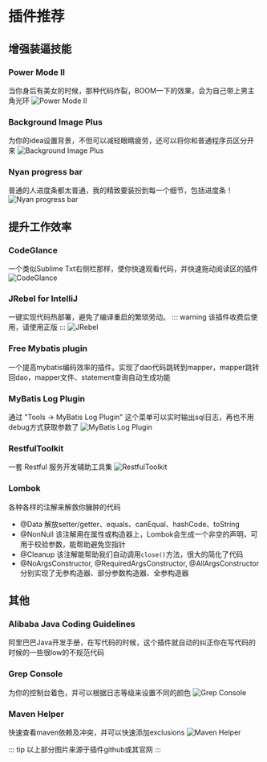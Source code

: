 # 插件推荐

## 增强装逼技能

### Power Mode II
当你身后有美女的时候，那种代码炸裂，BOOM一下的效果，会为自己带上男主角光环
![Power Mode II](http://q04rnakch.bkt.clouddn.com/idea/powerMode.gif!84dd)

### Background Image Plus
为你的idea设置背景，不但可以减轻眼睛疲劳，还可以将你和普通程序员区分开来
![Background Image Plus](http://q04rnakch.bkt.clouddn.com/idea/BackgroundImagePlus.png!84dd)

### Nyan progress bar
普通的人进度条都太普通，我的精致要装扮到每一个细节，包括进度条！
![Nyan progress bar](http://q04rnakch.bkt.clouddn.com/idea/NyanProgressBar.gif!84dd)

## 提升工作效率

### CodeGlance
一个类似Sublime Txt右侧栏那样，使你快速观看代码，并快速拖动阅读区的插件
![CodeGlance](http://q04rnakch.bkt.clouddn.com/idea/CodeGlance.png!84dd)

### JRebel for IntelliJ
一键实现代码热部署，避免了编译重启的繁琐劳动。
::: warning
该插件收费后使用，请使用正版
:::
![JRebel](http://q04rnakch.bkt.clouddn.com/idea/JRebel.png!84dd)

### Free Mybatis plugin
一个提高mybatis编码效率的插件。实现了dao代码跳转到mapper，mapper跳转回dao，mapper文件、statement查询自动生成功能

### MyBatis Log Plugin
通过 "Tools -> MyBatis Log Plugin" 这个菜单可以实时输出sql日志，再也不用debug方式获取参数了
![MyBatis Log Plugin](http://q04rnakch.bkt.clouddn.com/idea/MyBatisLogPlugin.gif!84dd)

### RestfulToolkit
一套 Restful 服务开发辅助工具集
![RestfulToolkit](http://q04rnakch.bkt.clouddn.com/idea/RestfulToolkit.png!84dd)

### Lombok
各种各样的注解来解救你臃肿的代码
- @Data 解放setter/getter、equals、canEqual、hashCode、toString
- @NonNull 该注解用在属性或构造器上，Lombok会生成一个非空的声明，可用于校验参数，能帮助避免空指针
- @Cleanup 该注解能帮助我们自动调用`close()`方法，很大的简化了代码
- @NoArgsConstructor, @RequiredArgsConstructor, @AllArgsConstructor分别实现了无参构造器、部分参数构造器、全参构造器

## 其他

### Alibaba Java Coding Guidelines
阿里巴巴Java开发手册，在写代码的时候，这个插件就自动的纠正你在写代码的时候的一些很low的不规范代码

### Grep Console
为你的控制台着色，并可以根据日志等级来设置不同的颜色
![Grep Console](http://q04rnakch.bkt.clouddn.com/idea/GrepConsole.png!84dd)

### Maven Helper
快速查看maven依赖及冲突，并可以快速添加exclusions
![Maven Helper](http://q04rnakch.bkt.clouddn.com/idea/MavenHelper.png!84dd)

::: tip
以上部分图片来源于插件github或其官网
:::